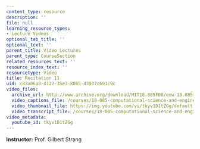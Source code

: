```yaml
---
content_type: resource
description: ''
file: null
learning_resource_types:
- Lecture Videos
optional_tab_title: ''
optional_text: ''
parent_title: Video Lectures
parent_type: CourseSection
related_resources_text: ''
resource_index_text: ''
resourcetype: Video
title: Recitation 11
uid: c83a06a8-4122-35e3-80b5-43937c691c9c
video_files:
  archive_url: http://www.archive.org/download/MIT18.085F08/ocw-18.085-f08-rec11_300k.mp4
  video_captions_file: /courses/18-085-computational-science-and-engineering-i-fall-2008/522ced7bb91355de9ba79af27a082c39_tkyv1D1tZGg.vtt
  video_thumbnail_file: https://img.youtube.com/vi/tkyv1D1tZGg/default.jpg
  video_transcript_file: /courses/18-085-computational-science-and-engineering-i-fall-2008/ea9d39520102ab0594a08de9497006e9_tkyv1D1tZGg.pdf
video_metadata:
  youtube_id: tkyv1D1tZGg
---
```


**Instructor:** Prof. Gilbert Strang